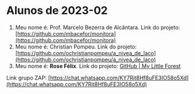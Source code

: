﻿# Alunos de 2023-02

1. Meu nome é: Prof. Marcelo Bezerra de Alcântara. Link do projeto:  [https://github.com/mbacefor/monitora](https://github.com/mbacefor/monitora)
2. Meu nome é: Christian Pompeu. Link do projeto: [https://github.com/ochristianpompeu/a_nivea_de_laco](https://github.com/ochristianpompeu/a_nivea_de_laco)
2. Meu nome é: **Rose Félix**. Link do projeto: [GitHub | My Little Forest](https://github.com/Rosinele/estagios2)

Link grupo ZAP:  [https://chat.whatsapp.com/KY7Rit8Hf8uFE3IO58o5Xd](https://chat.whatsapp.com/KY7Rit8Hf8uFE3IO58o5Xd)
